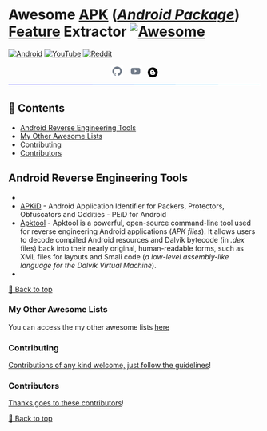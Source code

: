 # Awesome [APK](https://en.wikipedia.org/wiki/Apk_(file_format)) (_[Android Package](https://youtube.com/playlist?list=PL9V4Zu3RroiVIEtSO4i4VLlfMJqppvxvh&si=MTyY7rk1Bu5R0ncD)_) [Feature](https://en.wikipedia.org/wiki/Feature_(machine_learning)) Extractor [![Awesome](https://awesome.re/badge.svg)](https://awesome.re)
[![Android](https://img.shields.io/badge/Android-3DDC84?style=for-the-badge&logo=android&logoColor=white)]()
[![YouTube](https://img.shields.io/badge/YouTube-%23FF0000.svg?style=for-the-badge&logo=YouTube&logoColor=white)]() 
[![Reddit](https://img.shields.io/badge/Reddit-FF4500?style=for-the-badge&logo=reddit&logoColor=white)]()

<p align="center">
    <a href="https://github.com/cybersecurity-dev/"><img height="25" src="https://github.com/cybersecurity-dev/cybersecurity-dev/blob/main/assets/github.svg" alt="GitHub"></a>
    &nbsp;
    <a href="https://www.youtube.com/@CyberThreatDefence"><img height="25" src="https://github.com/cybersecurity-dev/cybersecurity-dev/blob/main/assets/youtube.svg" alt="YouTube"></a>
    &nbsp;
    <a href="https://cyberthreatdefence.com/my_awesome_lists"><img height="20" src="https://github.com/cybersecurity-dev/cybersecurity-dev/blob/main/assets/blog.svg" alt="My Awesome Lists"></a>
    <img src="https://github.com/cybersecurity-dev/cybersecurity-dev/blob/main/assets/bar.gif">
</p>

## 📖 Contents
- [Android Reverse Engineering Tools](#android-reverse-engineering-tools)
- [My Other Awesome Lists](#my-other-awesome-lists)
- [Contributing](#contributing)
- [Contributors](#contributors)

## Android Reverse Engineering Tools
-
- [APKiD](https://github.com/rednaga/APKiD) - Android Application Identifier for Packers, Protectors, Obfuscators and Oddities - PEiD for Android
- [Apktool](https://apktool.org/) - Apktool is a powerful, open-source command-line tool used for reverse engineering Android applications (_APK files_). It allows users to decode compiled Android resources and Dalvik bytecode (in _.dex_ files) back into their nearly original, human-readable forms, such as XML files for layouts and Smali code (_a low-level assembly-like language for the Dalvik Virtual Machine_).
- 

[🔼 Back to top](#awesome-apk-feature-extractor-)

### My Other Awesome Lists
You can access the my other awesome lists [here](https://cyberthreatdefence.com/my_awesome_lists)

### Contributing

[Contributions of any kind welcome, just follow the guidelines](contributing.md)!

### Contributors

[Thanks goes to these contributors](https://github.com/cybersecurity-dev/awesome-apk-feature-extractor/graphs/contributors)!

[🔼 Back to top](#awesome-apk-feature-extractor-)
